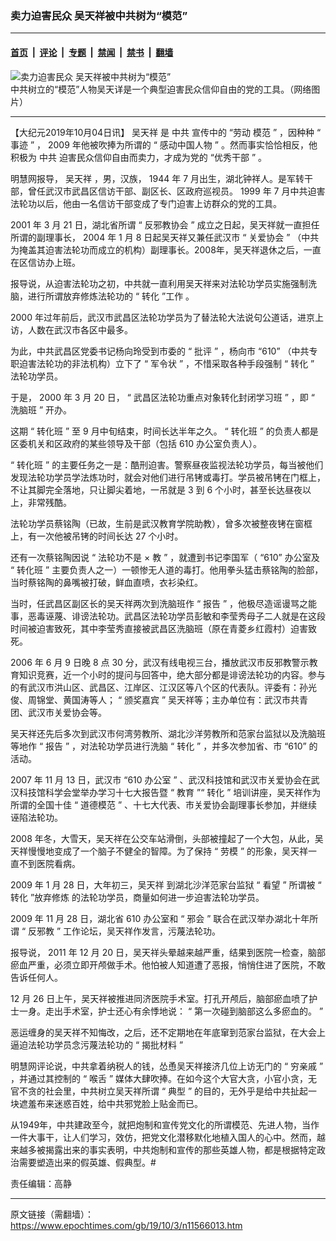 ### 卖力迫害民众 吴天祥被中共树为“模范”

---

#### [首页](../../../..?n11566013) &nbsp;|&nbsp; [评论](../../../../../epoch-comment?n11566013) &nbsp;|&nbsp; [专题](../../../../../epoch-special?n11566013) &nbsp;|&nbsp; [禁闻](../../../../../epoch-news?n11566013) &nbsp;|&nbsp; [禁书](../../../../../books?n11566013) &nbsp;|&nbsp; [翻墙](https://github.com/gfw-breaker/nogfw/blob/master/README.md?n11566013)


<div><img alt="卖力迫害民众 吴天祥被中共树为“模范”" class="attachment-djy_600_400 size-djy_600_400 wp-post-image" src="https://i.epochtimes.com/assets/uploads/2019/10/50200014992522154995763642352.jpeg"/>
<div class="caption">
 中共树立的“模范”人物吴天详是一个典型迫害民众信仰自由的党的工具。（网络图片）
</div></div><hr/><div class="post_content" id="artbody" itemprop="articleBody">
 <!-- article content begin -->
 <p>
  【大纪元2019年10月04日讯】
  <span class="s1">
   <ok href="https://www.epochtimes.com/gb/tag/%E5%90%B4%E5%A4%A9%E7%A5%A5.html">
    吴天祥
   </ok>
   是
   <ok href="https://www.epochtimes.com/gb/tag/%E4%B8%AD%E5%85%B1.html">
    中共
   </ok>
   宣传中的
  </span>
  <span class="s2">
   “劳动
  </span>
  <span class="s1">
   模范
  </span>
  <span class="s2">
   ”
  </span>
  <span class="s1">
   ，因种种
  </span>
  <span class="s2">
   “
  </span>
  <span class="s1">
   事迹
  </span>
  <span class="s2">
   ”
  </span>
  <span class="s1">
   ，
  </span>
  <span class="s2">
   2009
  </span>
  <span class="s1">
   年他被吹捧为所谓的
  </span>
  <span class="s2">
   “
  </span>
  <span class="s1">
   感动中国人物
  </span>
  <span class="s2">
   ”
  </span>
  <span class="s1">
   。然而事实恰恰相反，他积极为
   <ok href="https://www.epochtimes.com/gb/tag/%E4%B8%AD%E5%85%B1.html">
    中共
   </ok>
   迫害民众信仰自由而卖力，才成为党的
  </span>
  <span class="s2">
   “优秀干部
  </span>
  <span class="s2">
   ”
  </span>
  <span class="s1">
   。
  </span>
 </p>
 <p class="p1">
  <span class="s1">
   明慧网报导，
   <ok href="https://www.epochtimes.com/gb/tag/%E5%90%B4%E5%A4%A9%E7%A5%A5.html">
    吴天祥
   </ok>
   ，男，汉族，
  </span>
  <span class="s2">
   1944
  </span>
  <span class="s1">
   年
  </span>
  <span class="s2">
   7
  </span>
  <span class="s1">
   月出生，湖北钟祥人。是军转干部，曾任武汉市武昌区信访干部、副区长、区政府巡视员。
  </span>
  <span class="s2">
   1999
  </span>
  <span class="s1">
   年
  </span>
  <span class="s2">
   7
  </span>
  <span class="s1">
   月中共迫害法轮功以后，他由一名信访干部变成了专门迫害上访群众的党的工具。
  </span>
 </p>
 <p class="p1">
  <span class="s2">
   2001
  </span>
  <span class="s1">
   年
  </span>
  <span class="s2">
   3
  </span>
  <span class="s1">
   月
  </span>
  <span class="s2">
   21
  </span>
  <span class="s1">
   日，湖北省所谓
  </span>
  <span class="s2">
   “
  </span>
  <span class="s1">
   反邪教协会
  </span>
  <span class="s2">
   ”
  </span>
  <span class="s1">
   成立之日起，吴天祥就一直担任所谓的副理事长，
  </span>
  <span class="s2">
   2004
  </span>
  <span class="s1">
   年
  </span>
  <span class="s2">
   1
  </span>
  <span class="s1">
   月
  </span>
  <span class="s2">
   8
  </span>
  <span class="s1">
   日起吴天祥又兼任武汉市
  </span>
  <span class="s2">
   “
  </span>
  <span class="s1">
   关爱协会
  </span>
  <span class="s2">
   ”
  </span>
  <span class="s1">
   （中共为掩盖其迫害法轮功而成立的机构）副理事长。2008年，吴天祥退休之后，一直在区信访办上班。
  </span>
 </p>
 <p class="p1">
  <span class="s1">
   报导说，从迫害法轮功之初，中共就一直利用吴天祥来对法轮功学员实施强制洗脑，进行所谓放弃修炼法轮功的
  </span>
  <span class="s2">
   “
  </span>
  <span class="s1">
   转化
  </span>
  <span class="s2">
   ”工作
  </span>
  <span class="s1">
   。
  </span>
 </p>
 <p class="p1">
  <span class="s2">
   2000
  </span>
  <span class="s1">
   年过年前后，武汉市武昌区法轮功学员为了替法轮大法说句公道话，进京上访，人数在武汉市各区中最多。
  </span>
 </p>
 <p class="p1">
  <span class="s1">
   为此，中共武昌区党委书记杨向玲受到市委的
  </span>
  <span class="s2">
   “
  </span>
  <span class="s1">
   批评
  </span>
  <span class="s2">
   ”
  </span>
  <span class="s1">
   ，杨向市
  </span>
  <span class="s2">
   “610”
  </span>
  <span class="s1">
   （中共专职迫害法轮功的非法机构）立下了
  </span>
  <span class="s2">
   “
  </span>
  <span class="s1">
   军令状
  </span>
  <span class="s2">
   ”
  </span>
  <span class="s1">
   ，不惜采取各种手段强制
  </span>
  <span class="s2">
   “
  </span>
  <span class="s1">
   转化
  </span>
  <span class="s2">
   ”
  </span>
  <span class="s1">
   法轮功学员。
  </span>
 </p>
 <p class="p1">
  <span class="s1">
   于是，
  </span>
  <span class="s2">
   2000
  </span>
  <span class="s1">
   年
  </span>
  <span class="s2">
   3
  </span>
  <span class="s1">
   月
  </span>
  <span class="s2">
   20
  </span>
  <span class="s1">
   日，
  </span>
  <span class="s2">
   “
  </span>
  <span class="s1">
   武昌区法轮功重点对象转化封闭学习班
  </span>
  <span class="s2">
   ”
  </span>
  <span class="s1">
   ，即
  </span>
  <span class="s2">
   “
  </span>
  <span class="s1">
   洗脑班
  </span>
  <span class="s2">
   ”
  </span>
  <span class="s1">
   开办。
  </span>
 </p>
 <p class="p1">
  <span class="s1">
   这期
  </span>
  <span class="s2">
   “
  </span>
  <span class="s1">
   转化班
  </span>
  <span class="s2">
   ”
  </span>
  <span class="s1">
   至
  </span>
  <span class="s2">
   9
  </span>
  <span class="s1">
   月中旬结束，时间长达半年之久。
  </span>
  <span class="s2">
   “
  </span>
  <span class="s1">
   转化班
  </span>
  <span class="s2">
   ”
  </span>
  <span class="s1">
   的负责人都是区委机关和区政府的某些领导及干部（包括
  </span>
  <span class="s2">
   610
  </span>
  <span class="s1">
   办公室负责人）。
  </span>
 </p>
 <p class="p1">
  <span class="s2">
   “
  </span>
  <span class="s1">
   转化班
  </span>
  <span class="s2">
   ”
  </span>
  <span class="s1">
   的主要任务之一是：酷刑迫害。警察昼夜监视法轮功学员，每当被他们发现法轮功学员学法炼功时，就会对他们进行吊铐或毒打。学员被吊铐在门框上，不让其脚完全落地，只让脚尖着地，一吊就是
  </span>
  <span class="s2">
   3
  </span>
  <span class="s1">
   到
  </span>
  <span class="s2">
   6
  </span>
  <span class="s1">
   个小时，甚至长达昼夜以上，非常残酷。
  </span>
 </p>
 <p class="p1">
  <span class="s1">
   法轮功学员蔡铭陶（已故，生前是武汉教育学院助教），曾多次被整夜铐在窗框上，有一次他被吊铐的时间长达
  </span>
  <span class="s2">
   27
  </span>
  <span class="s1">
   个小时。
  </span>
 </p>
 <p class="p1">
  <span class="s1">
   还有一次蔡铭陶因说
  </span>
  <span class="s2">
   “
  </span>
  <span class="s1">
   法轮功不是
  </span>
  <span class="s2">
   ×
  </span>
  <span class="s1">
   教
  </span>
  <span class="s2">
   ”
  </span>
  <span class="s1">
   ，就遭到书记李国军（
  </span>
  <span class="s2">
   “610”
  </span>
  <span class="s1">
   办公室及
  </span>
  <span class="s2">
   “
  </span>
  <span class="s1">
   转化班
  </span>
  <span class="s2">
   ”
  </span>
  <span class="s1">
   主要负责人之一）一顿惨无人道的毒打。他用拳头猛击蔡铭陶的脸部，当时蔡铭陶的鼻嘴被打破，鲜血直喷，衣衫染红。
  </span>
 </p>
 <p class="p1">
  <span class="s1">
   当时，任武昌区副区长的吴天祥两次到洗脑班作
  </span>
  <span class="s2">
   “
  </span>
  <span class="s1">
   报告
  </span>
  <span class="s2">
   ”
  </span>
  <span class="s1">
   ，他极尽造谣谩骂之能事，恶毒诬蔑、诽谤法轮功。武昌区法轮功学员彭敏和李莹秀母子二人就是在这段时间被迫害致死，其中李莹秀直接被武昌区洗脑班（原在青菱乡红霞村）迫害致死。
  </span>
 </p>
 <p class="p1">
  <span class="s2">
   2006
  </span>
  <span class="s1">
   年
  </span>
  <span class="s2">
   6
  </span>
  <span class="s1">
   月
  </span>
  <span class="s2">
   9
  </span>
  <span class="s1">
   日晚
  </span>
  <span class="s2">
   8
  </span>
  <span class="s1">
   点
  </span>
  <span class="s2">
   30
  </span>
  <span class="s1">
   分，武汉有线电视三台，播放武汉市反邪教警示教育知识竞赛，近一个小时的提问与回答中，绝大部分都是诽谤法轮功的内容。参与的有武汉市洪山区、武昌区、江岸区、江汉区等八个区的代表队。评委有：孙光俊、周锦堂、黄国涛等人；
  </span>
  <span class="s2">
   “
  </span>
  <span class="s1">
   颁奖嘉宾
  </span>
  <span class="s2">
   ”
  </span>
  <span class="s1">
   吴天祥等；主办单位有：武汉市共青团、武汉市关爱协会等。
  </span>
 </p>
 <p class="p1">
  <span class="s1">
   吴天祥还先后多次到武汉市何湾劳教所、湖北沙洋劳教所和范家台监狱以及洗脑班等地作
  </span>
  <span class="s2">
   “
  </span>
  <span class="s1">
   报告
  </span>
  <span class="s2">
   ”
  </span>
  <span class="s1">
   ，对法轮功学员进行洗脑
  </span>
  <span class="s2">
   “
  </span>
  <span class="s1">
   转化
  </span>
  <span class="s2">
   ”
  </span>
  <span class="s1">
   ，并多次参加省、市
  </span>
  <span class="s2">
   “610”
  </span>
  <span class="s1">
   的活动。
  </span>
 </p>
 <p class="p1">
  <span class="s2">
   2007
  </span>
  <span class="s1">
   年
  </span>
  <span class="s2">
   11
  </span>
  <span class="s1">
   月
  </span>
  <span class="s2">
   13
  </span>
  <span class="s1">
   日，武汉市
  </span>
  <span class="s2">
   “610
  </span>
  <span class="s1">
   办公室
  </span>
  <span class="s2">
   ”
  </span>
  <span class="s1">
   、武汉科技馆和武汉市关爱协会在武汉科技馆科学会堂举办学习十七大报告暨
  </span>
  <span class="s2">
   “
  </span>
  <span class="s1">
   教育
  </span>
  <span class="s2">
   ”“
  </span>
  <span class="s1">
   转化
  </span>
  <span class="s2">
   ”
  </span>
  <span class="s1">
   培训讲座，吴天祥作为所谓的全国十佳
  </span>
  <span class="s2">
   “
  </span>
  <span class="s1">
   道德模范
  </span>
  <span class="s2">
   ”
  </span>
  <span class="s1">
   、十七大代表、市关爱协会副理事长参加，并继续诬陷法轮功。
  </span>
 </p>
 <p class="p1">
  <span class="s2">
   2008
  </span>
  <span class="s1">
   年冬，大雪天，吴天祥在公交车站滑倒，头部被撞起了一个大包，从此，吴天祥慢慢地变成了一个脑子不健全的智障。为了保持
  </span>
  <span class="s2">
   “
  </span>
  <span class="s1">
   劳模
  </span>
  <span class="s2">
   ”
  </span>
  <span class="s1">
   的形象，吴天祥一直不到医院看病。
  </span>
 </p>
 <p class="p1">
  <span class="s2">
   2009
  </span>
  <span class="s1">
   年
  </span>
  <span class="s2">
   1
  </span>
  <span class="s1">
   月
  </span>
  <span class="s2">
   28
  </span>
  <span class="s1">
   日，大年初三，吴天祥
  </span>
  <span class="s1">
   到湖北沙洋范家台监狱
  </span>
  <span class="s2">
   “
  </span>
  <span class="s1">
   看望
  </span>
  <span class="s2">
   ”
  </span>
  <span class="s1">
   所谓被
  </span>
  <span class="s2">
   “
  </span>
  <span class="s1">
   转化
  </span>
  <span class="s2">
   ”放弃修炼
  </span>
  <span class="s1">
   的法轮功学员，商量如何进一步迫害法轮功学员。
  </span>
 </p>
 <p class="p1">
  <span class="s2">
   2009
  </span>
  <span class="s1">
   年
  </span>
  <span class="s2">
   11
  </span>
  <span class="s1">
   月
  </span>
  <span class="s2">
   28
  </span>
  <span class="s1">
   日，湖北省
  </span>
  <span class="s2">
   610
  </span>
  <span class="s1">
   办公室和
  </span>
  <span class="s2">
   “
  </span>
  <span class="s1">
   邪会
  </span>
  <span class="s2">
   ”
  </span>
  <span class="s1">
   联合在武汉举办湖北十年所谓
  </span>
  <span class="s2">
   “
  </span>
  <span class="s1">
   反邪教
  </span>
  <span class="s2">
   ”
  </span>
  <span class="s1">
   工作论坛，吴天祥作发言，污蔑法轮功。
  </span>
 </p>
 <p class="p1">
  <span class="s1">
   报导说，
  </span>
  <span class="s2">
   2011
  </span>
  <span class="s1">
   年
  </span>
  <span class="s2">
   12
  </span>
  <span class="s1">
   月
  </span>
  <span class="s2">
   20
  </span>
  <span class="s1">
   日，吴天祥头晕越来越严重，结果到医院一检查，脑部瘀血严重，必须立即开颅做手术。他怕被人知道遭了恶报，悄悄住进了医院，不敢告诉任何人。
  </span>
 </p>
 <p class="p1">
  <span class="s2">
   12
  </span>
  <span class="s1">
   月
  </span>
  <span class="s2">
   26
  </span>
  <span class="s1">
   日上午，吴天祥被推进同济医院手术室。打孔开颅后，脑部瘀血喷了护士一身。走出手术室，护士还心有余悸地说：
  </span>
  <span class="s2">
   “
  </span>
  <span class="s1">
   第一次碰到脑部这么多瘀血的。
  </span>
  <span class="s2">
   ”
  </span>
 </p>
 <p class="p1">
  <span class="s1">
   恶运缠身的吴天祥不知悔改，之后，还不定期地在年底窜到范家台监狱，在大会上逼迫法轮功学员念污蔑法轮功的
  </span>
  <span class="s2">
   “
  </span>
  <span class="s1">
   揭批材料
  </span>
  <span class="s2">
   ”
  </span>
 </p>
 <p class="p1">
  <span class="s1">
   明慧网评论说，中共拿着纳税人的钱，怂恿吴天祥接济几位上访无门的
  </span>
  <span class="s2">
   “
  </span>
  <span class="s1">
   穷亲戚
  </span>
  <span class="s2">
   ”
  </span>
  <span class="s1">
   ，并通过其控制的
  </span>
  <span class="s2">
   “
  </span>
  <span class="s1">
   喉舌
  </span>
  <span class="s2">
   ”
  </span>
  <span class="s1">
   媒体大肆吹捧。在如今这个大官大贪，小官小贪，无官不贪的社会里，中共树立吴天祥所谓
  </span>
  <span class="s2">
   “
  </span>
  <span class="s1">
   典型
  </span>
  <span class="s2">
   ”
  </span>
  <span class="s1">
   的目的，无外乎是给中共扯起一块遮羞布来迷惑百姓，给中共邪党脸上贴金而已。
  </span>
 </p>
 <p class="p1">
  从1949年，中共建政至今，就把炮制和宣传党文化的所谓模范、先进人物，当作一件大事干，让人们学习，效仿，把党文化潜移默化地植入国人的心中。然而，越来越多被揭露出来的事实表明，中共炮制和宣传的那些英雄人物，都是根据特定政治需要塑造出来的假英雄、假典型。#
 </p>
 <p class="p1">
  责任编辑：高静
 </p>
 <!-- article content end -->
 <div id="below_article_ad">
 </div>
</div>


---

原文链接（需翻墙）：https://www.epochtimes.com/gb/19/10/3/n11566013.htm